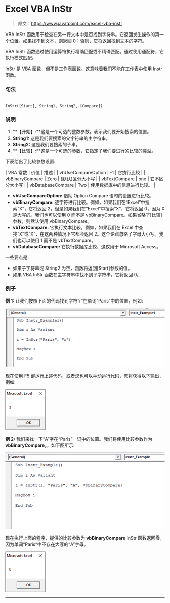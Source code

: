 # Excel VBA InStr

> 原文：<https://www.javatpoint.com/excel-vba-instr>

VBA InStr 函数用于检查在另一行文本中是否找到字符串。它返回发生操作的第一个位置。如果找不到文本，则返回 0；否则，它将返回找到文本的字符。

VBA InStr 函数通过使用运算符执行精确匹配或不精确匹配。通过使用通配符，它执行模式匹配。

InStr 是 VBA 函数，但不是工作表函数。这意味着我们不能在工作表中使用 Instr 函数。

### 句法

```

InStr([Start], String1, String2, [Compare])

```

### 说明

1.  **【开始】:**这是一个可选的整数参数，表示我们要开始搜索的位置。
2.  **String1:** 这是我们要搜索的父字符串的主字符串。
3.  **String2:** 这是我们要搜索的子串。
4.  **【比较】:**这是一个可选的参数，它指定了我们要进行的比较的类型。

下表给出了比较参数设置:

| VBA 常数 | 价值 | 描述 |
| vbUseCompareOption | -1 | 它执行比较 |
| vbBinaryCompare | Zero | (默认)区分大小写 |
| vbTextCompare | one | 它不区分大小写 |
| vbDatabaseCompare | Two | 使用数据库中的信息进行比较。 |

*   **vbUseCompareOption:** 借助 Option Compare 语句的设置进行比较。
*   **vbBinaryCompare:** 逐字符进行比较。例如，如果我们在“Excel”中搜索“X”，它将返回 2，但是如果我们在“Excel”中搜索“X”，它将返回 0，因为 X 是大写的。我们也可以使用 0 而不是 vbBinaryCompare。如果省略了[比较]参数，则默认使用 vbBinaryCompare。
*   **vbTextCompare:** 它执行文本比较。例如，如果我们在 Excel 中查找“X”或“X”，在这两种情况下它都会返回 2。这个论点忽略了字母大小写。我们也可以使用 1 而不是 vbTextCompare。
*   **vbDatabaseCompare:** 它执行数据库比较，这仅用于 Microsoft Access。

一些要点是:

*   如果子字符串或 String2 为空，函数将返回[Start]参数的值。
*   如果 VBA InStr 函数在主字符串中找不到子字符串，它将返回 0。

### 例子

**例 1:** 让我们按照下面的代码找到字符“r”在单词“Paris”中的位置，例如:

![Excel VBA InStr](img/ca20a2268b4d79d3cfb45fe92d8fac3f.png)

现在使用 F5 键运行上述代码，或者您也可以手动运行代码，您将获得以下输出，例如:

![Excel VBA InStr](img/ba4af6406d06dd3b3b9cdeef2a9add06.png)

**例 2:** 我们来找一下“A”字在“Paris”一词中的位置。我们将使用比较参数作为 **vbBinaryCompare，**，如下图所示:

![Excel VBA InStr](img/b436309eedb3219381e69c8cbf80d9e2.png)

现在执行上面的程序，提供的比较参数为 **vbBinaryCompare** InStr 函数返回零，因为单词“Paris”中不存在大写的“A”字母。

![Excel VBA InStr](img/f9ab5b559f6cedc580340da05c0e6c44.png)

* * *